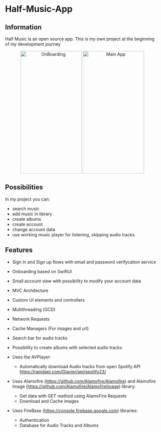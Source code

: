 # Half-Music-App

## Information

Half Music is an open source app. 
This is my own project at the beginning of my development journey

<p align="center">
<img src="https://user-images.githubusercontent.com/110229952/202712486-002ca097-bb4b-4368-8c80-69d7b17612b2.gif" alt="OnBoarding" width="200px" height="400px">
  <img src="https://user-images.githubusercontent.com/110229952/203529956-5b9f9b43-3e1e-45c4-9f04-5f1b025f9851.gif" alt="Main App" width="200px" height="400px">

## Possibilities

In my project you can:
- search music
- add music in library
- create albums
- create account
- change account data
- use working music player for listening, skipping audio tracks

## Features

- Sign In and Sign up flows with email and password verifycation service
- Onboarding based on SwiftUI
- Small account view with possibility to modify your account data
- MVC Architecture
- Custom UI elements and controllers
- Multithreading (GCD)
- Network Requests
- Cache Managers (For images and url)
- Search bar for audio tracks
- Possibility to create albums with selected audio tracks
- Uses the AVPlayer:
  * Automatically download Audio tracks from open Spotify API https://rapidapi.com/Glavier/api/spotify23/
- Uses Alamofire (https://github.com/Alamofire/Alamofire) and Alamofire Image (https://github.com/Alamofire/AlamofireImage) library:
  * Get data with GET method using AlamoFire Requests
  * Download and Cache images

- Uses FireBase (https://console.firebase.google.com) libraries:
  * Authentication
  * Database for Audio Tracks and Albums
